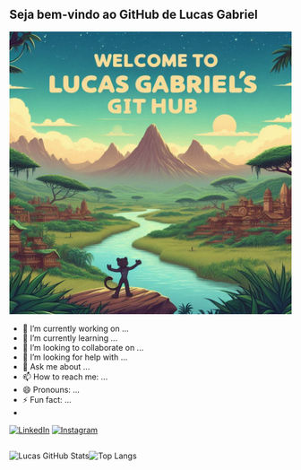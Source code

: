 ## Seja bem-vindo ao GitHub de Lucas Gabriel
![Bem-vindo ao GitHub do Lucas Gabriel](./imagemwakada.png)

- 🔭 I’m currently working on ...
- 🌱 I’m currently learning ...
- 👯 I’m looking to collaborate on ...
- 🤔 I’m looking for help with ...
- 💬 Ask me about ...
- 📫 How to reach me: ...
- 😄 Pronouns: ...
- ⚡ Fun fact: ...
- 
[![LinkedIn](https://img.shields.io/badge/LinkedIn-0077B5?style=for-the-badge&logo=linkedin&logoColor=white)](https://www.linkedin.com/in/seu-usuario)
[![Instagram](https://img.shields.io/badge/Instagram-E4405F?style=for-the-badge&logo=instagram&logoColor=white)](https://instagram.com/seu-usuario)
##
![Lucas GitHub Stats](https://github-readme-stats.vercel.app/api?username=lucasgdsilva&show_icons=true&theme=chartreuse-dark)![Top Langs](https://github-readme-stats.vercel.app/api/top-langs/?username=lucasgdsilva&layout=compact&theme=chartreuse-dark)
